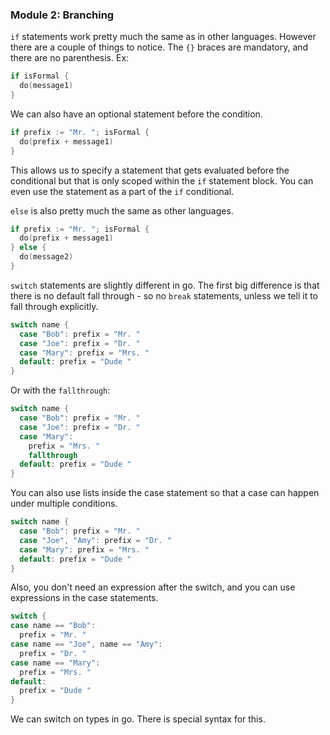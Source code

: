 ### Module 2: Branching

`if` statements work pretty much the same as in other languages. However there are a couple of things to notice. The `{}` braces are mandatory, and there are no parenthesis. Ex:
```go
if isFormal {
  do(message1)
}
```

We can also have an optional statement before the condition.
```go
if prefix := "Mr. "; isFormal {
  do(prefix + message1)
}
```
This allows us to specify a statement that gets evaluated before the conditional but that is only scoped within the `if` statement block. You can even use the statement as a part of the `if` conditional.

`else` is also pretty much the same as other languages.
```go
if prefix := "Mr. "; isFormal {
  do(prefix + message1)
} else {
  do(message2)
}
```

`switch` statements are slightly different in go. The first big difference is that there is no default fall through - so no `break` statements, unless we tell it to fall through explicitly.
```go
switch name {
  case "Bob": prefix = "Mr. "
  case "Joe": prefix = "Dr. "
  case "Mary": prefix = "Mrs. "
  default: prefix = "Dude "
}
```
Or with the `fallthrough`:
```go
switch name {
  case "Bob": prefix = "Mr. "
  case "Joe": prefix = "Dr. "
  case "Mary":
    prefix = "Mrs. "
    fallthrough
  default: prefix = "Dude "
}
```

You can also use lists inside the case statement so that a case can happen under multiple conditions.
```go
switch name {
  case "Bob": prefix = "Mr. "
  case "Joe", "Amy": prefix = "Dr. "
  case "Mary": prefix = "Mrs. "
  default: prefix = "Dude "
}
```

Also, you don't need an expression after the switch, and you can use expressions in the case statements.
```go
switch {
case name == "Bob":
  prefix = "Mr. "
case name == "Joe", name == "Amy":
  prefix = "Dr. "
case name == "Mary":
  prefix = "Mrs. "
default:
  prefix = "Dude "
}
```

We can switch on types in go. There is special syntax for this.

